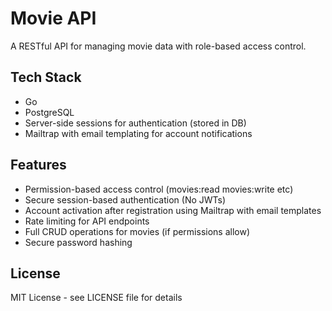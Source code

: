 # Movie API

A RESTful API for managing movie data with role-based access control.

## Tech Stack

- Go
- PostgreSQL
- Server-side sessions for authentication (stored in DB)
- Mailtrap with email templating for account notifications

## Features

- Permission-based access control (movies:read movies:write etc)
- Secure session-based authentication (No JWTs)
- Account activation after registration using Mailtrap with email templates
- Rate limiting for API endpoints
- Full CRUD operations for movies (if permissions allow)
- Secure password hashing

## License

MIT License - see LICENSE file for details
